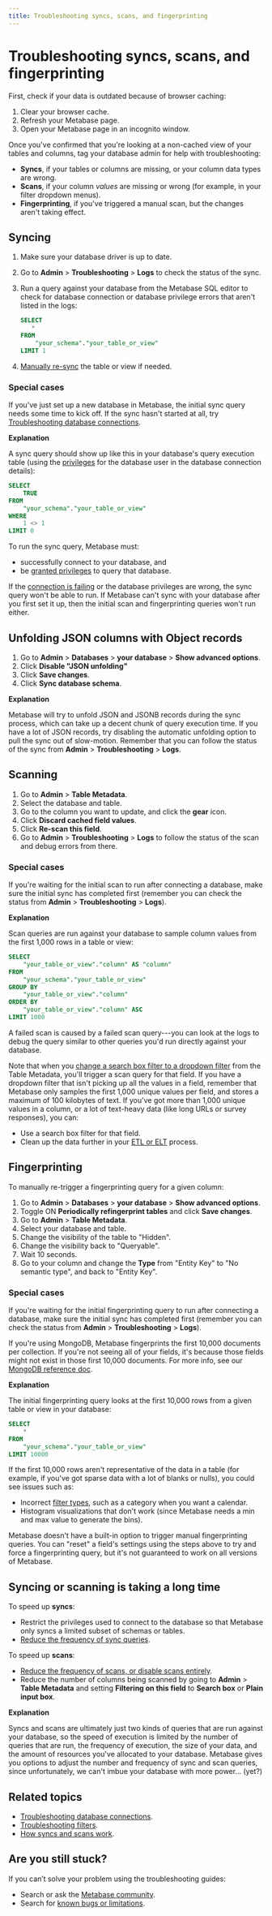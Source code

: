 ```yaml
---
title: Troubleshooting syncs, scans, and fingerprinting
---
```


# Troubleshooting syncs, scans, and fingerprinting

First, check if your data is outdated because of browser caching:

1. Clear your browser cache.
2. Refresh your Metabase page.
3. Open your Metabase page in an incognito window.

Once you've confirmed that you're looking at a non-cached view of your tables and columns, tag your database admin for help with troubleshooting:

- **Syncs**, if your tables or columns are missing, or your column data types are wrong.
- **Scans**, if your column _values_ are missing or wrong (for example, in your filter dropdown menus).
- **Fingerprinting**, if you've triggered a manual scan, but the changes aren't taking effect.

## Syncing

1. Make sure your database driver is up to date.
2. Go to **Admin** > **Troubleshooting** > **Logs** to check the status of the sync.
3. Run a query against your database from the Metabase SQL editor to check for database connection or database privilege errors that aren't listed in the logs:

   ```sql
   SELECT
      *
   FROM
       "your_schema"."your_table_or_view"
   LIMIT 1
   ```

4. [Manually re-sync](../databases/sync-scan.md#manually-syncing-tables-and-columns) the table or view if needed.

### Special cases

If you’ve just set up a new database in Metabase, the initial sync query needs some time to kick off. If the sync hasn't started at all, try [Troubleshooting database connections](./db-connection.md).

**Explanation**

A sync query should show up like this in your database's query execution table (using the [privileges](../databases/users-roles-privileges.md) for the database user in the database connection details):

```sql
SELECT
    TRUE
FROM
    "your_schema"."your_table_or_view"
WHERE
    1 <> 1
LIMIT 0
```

To run the sync query, Metabase must:

- successfully connect to your database, and
- be [granted privileges](../databases/users-roles-privileges.md) to query that database.

If the [connection is failing](./db-connection.md) or the database privileges are wrong, the sync query won't be able to run. If Metabase can't sync with your database after you first set it up, then the initial scan and fingerprinting queries won't run either.

## Unfolding JSON columns with Object records

1. Go to **Admin** > **Databases** > **your database** > **Show advanced options**.
2. Click **Disable "JSON unfolding"**
3. Click **Save changes**.
4. Click **Sync database schema**.

**Explanation**

Metabase will try to unfold JSON and JSONB records during the sync process, which can take up a decent chunk of query execution time. If you have a lot of JSON records, try disabling the automatic unfolding option to pull the sync out of slow-motion. Remember that you can follow the status of the sync from **Admin** > **Troubleshooting** > **Logs**.

## Scanning

1. Go to **Admin** > **Table Metadata**.
2. Select the database and table.
3. Go to the column you want to update, and click the **gear** icon.
4. Click **Discard cached field values**.
5. Click **Re-scan this field**.
6. Go to **Admin** > **Troubleshooting** > **Logs** to follow the status of the scan and debug errors from there.

### Special cases

If you're waiting for the initial scan to run after connecting a database, make sure the initial sync has completed first (remember you can check the status from **Admin** > **Troubleshooting** > **Logs**).

**Explanation**

Scan queries are run against your database to sample column values from the first 1,000 rows in a table or view:

```sql
SELECT
    "your_table_or_view"."column" AS "column"
FROM
    "your_schema"."your_table_or_view"
GROUP BY
    "your_table_or_view"."column"
ORDER BY
    "your_table_or_view"."column" ASC
LIMIT 1000
```

A failed scan is caused by a failed scan query---you can look at the logs to debug the query similar to other queries you'd run directly against your database.

Note that when you [change a search box filter to a dropdown filter](../data-modeling/metadata-editing.md#changing-a-search-box-filter-to-a-dropdown-filter) from the Table Metadata, you'll trigger a scan query for that field. If you have a dropdown filter that isn't picking up all the values in a field, remember that Metabase only samples the first 1,000 unique values per field, and stores a maximum of 100 kilobytes of text. If you've got more than 1,000 unique values in a column, or a lot of text-heavy data (like long URLs or survey responses), you can:

- Use a search box filter for that field.
- Clean up the data further in your [ETL or ELT](https://www.metabase.com/learn/analytics/etl-landscape) process.

## Fingerprinting

To manually re-trigger a fingerprinting query for a given column:

1. Go to **Admin** > **Databases** > **your database** > **Show advanced options**.
2. Toggle ON **Periodically refingerprint tables** and click **Save changes**.
3. Go to **Admin** > **Table Metadata**.
4. Select your database and table.
5. Change the visibility of the table to "Hidden".
6. Change the visibility back to "Queryable".
7. Wait 10 seconds.
8. Go to your column and change the **Type** from "Entity Key" to "No semantic type", and back to "Entity Key".

### Special cases

If you're waiting for the initial fingerprinting query to run after connecting a database, make sure the initial sync has completed first (remember you can check the status from **Admin** > **Troubleshooting** > **Logs**).

If you're using MongoDB, Metabase fingerprints the first 10,000 documents per collection. If you're not seeing all of your fields, it's because those fields might not exist in those first 10,000 documents. For more info, see our [MongoDB reference doc](../databases/connections/mongodb.md#i-added-fields-to-my-database-but-dont-see-them-in-metabase).

**Explanation**

The initial fingerprinting query looks at the first 10,000 rows from a given table or view in your database:

```sql
SELECT
    *
FROM
    "your_schema"."your_table_or_view"
LIMIT 10000
```

If the first 10,000 rows aren't representative of the data in a table (for example, if you've got sparse data with a lot of blanks or nulls), you could see issues such as:

- Incorrect [filter types](../questions/query-builder/introduction.md#filter-types), such as a category when you want a calendar.
- Histogram visualizations that don't work (since Metabase needs a min and max value to generate the bins).

Metabase doesn't have a built-in option to trigger manual fingerprinting queries. You can "reset" a field's settings using the steps above to try and force a fingerprinting query, but it's not guaranteed to work on all versions of Metabase.

## Syncing or scanning is taking a long time

To speed up **syncs**:

- Restrict the privileges used to connect to the database so that Metabase only syncs a limited subset of schemas or tables.
- [Reduce the frequency of sync queries](../databases/sync-scan.md#scheduling-database-syncs).

To speed up **scans**:

- [Reduce the frequency of scans, or disable scans entirely](../databases/sync-scan.md#scheduling-database-scans).
- Reduce the number of columns being scanned by going to **Admin** > **Table Metadata** and setting **Filtering on this field** to **Search box** or **Plain input box**.

**Explanation**

Syncs and scans are ultimately just two kinds of queries that are run against your database, so the speed of execution is limited by the number of queries that are run, the frequency of execution, the size of your data, and the amount of resources you've allocated to your database. Metabase gives you options to adjust the number and frequency of sync and scan queries, since unfortunately, we can't imbue your database with more power... (yet?)

## Related topics

- [Troubleshooting database connections](./db-connection.md).
- [Troubleshooting filters](./filters.md).
- [How syncs and scans work](../databases/sync-scan.md#how-database-syncs-work).

## Are you still stuck?

If you can’t solve your problem using the troubleshooting guides:

- Search or ask the [Metabase community](https://discourse.metabase.com/).
- Search for [known bugs or limitations](./known-issues.md).
